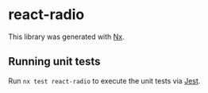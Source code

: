 # react-radio

This library was generated with [Nx](https://nx.dev).

## Running unit tests

Run `nx test react-radio` to execute the unit tests via [Jest](https://jestjs.io).
